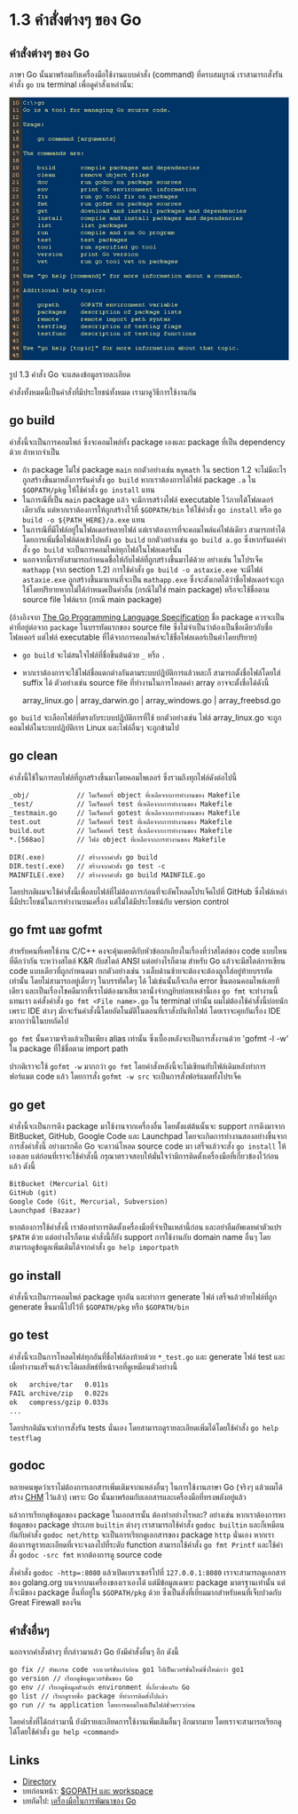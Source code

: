 # 1.3 คำสั่งต่างๆ ของ Go

## คำสั่งต่างๆ ของ Go

ภาษา Go นั้นมาพร้อมกับเครื่องมือใช้งานแบบคำสั่ง (command) ที่ครบสมบูรณ์ เราสามารถสั่งรันคำสั่ง `go` บน terminal เพื่อดูคำสั่งเหล่านั้น:

![](images/1.3.go.png?raw=true)

รูป 1.3 คำสั่ง Go จะแสดงข้อมูลรายละเอียด

คำสั่งทั้งหมดนี้เป็นคำสั่งที่มีประโยชน์ทั้งหมด เรามาดูวิธีการใช้งานกัน

## go build

คำสั่งนี้จะเป็นการคอมไพล์ ซึ่งจะคอมไพล์ทั้ง package เองและ package ที่เป็น dependency ด้วย ถ้าหากจำเป็น

- ถ้า package ไม่ใช่ package `main` ยกตัวอย่างเช่น `mymath` ใน section 1.2 จะไม่มีอะไรถูกสร้างขึ้นมาหลังการรันคำสั่ง `go build` หากเราต้องการได้ไฟล์ package `.a` ใน `$GOPATH/pkg` ให้ใช้คำสั่ง `go install` แทน
- ในการณีที่เป็น `main` package แล้ว จะมีการสร้างไฟล์ executable ไว้ภายใต้โฟลเดอร์เดียวกัน แต่หากเราต้องการให้ถูกสร้างไว้ที่ `$GOPATH/bin` ให้ใช้คำสั่ง `go install` หรือ `go build -o ${PATH_HERE}/a.exe` แทน
- ในการณีที่มีไฟล์อยู่ในโฟลเดอร์หลายไฟล์ แต่เราต้องการที่จะคอมไพล์แค่ไฟล์เดียว สามารถทำได้โดยการเพิ่มชื่อไฟล์ต่อเข้าไปหลัง `go build` ยกตัวอย่างเช่น `go build a.go` ซึ่งหากรันแค่คำสั่ง `go build` จะเป็นการคอมไพล์ทุกไฟล์ในโฟลเดอร์นั้น
- นอกจากนี้เรายังสามารถกำหนดชื่อให้กับไฟล์ที่ถูกสร้างขึ้นมาได้ด้วย อย่างเช่น ในโปรเจ็ค `mathapp` (จาก section 1.2) การใช้คำสั่ง `go build -o astaxie.exe` จะมีไฟล์ `astaxie.exe` ถูกสร้างขึ้นมาแทนที่จะเป็น `mathapp.exe` ซึ่งจะสังเกตได้ว่าชื่อโฟลเดอร์จะถูกใช้โดยปริยายหากไม่ได้กำหนดเป็นค่าอื่น (กรณีไม่ใช่ main package) หรือจะใช้ชื่อตาม source file ไฟล์แรก (กรณี main package)

(อ้างอิงจาก [The Go Programming Language Specification](https://golang.org/ref/spec) ชื่อ package ควรจะเป็นคำที่อยู่ต่อจาก `package` ในบรรทัดแรกของ source file ซึ่งไม่จำเป็นว่าต้องเป็นชื่อเดียวกับชื่อโฟลเดอร์ แต่ไฟล์ executable ที่ได้จากการคอมไพล์จะใช้ชื่อโฟลเดอร์เป็นค่าโดยปริยาย)

- `go build` จะไม่สนใจไฟล์ที่ชื่อขึ้นต้นด้วย `_` หรือ `.`
- หากเราต้องการจะใช้ไฟล์ชื่อแตกต่างกันตามระบบปฎิบัติการแล้วหละก็ สามารถตั้งชื่อไฟล์โดยใส่ suffix ได้ ตัวอย่างเช่น source file ที่ทำงานในการโหลดค่า array อาจจะตั้งชื่อได้ดังนี้

	array_linux.go | array_darwin.go | array_windows.go | array_freebsd.go

`go build` จะเลือกไฟล์ที่ตรงกับระบบปฎิบัติการที่ใช้ ยกตัวอย่างเช่น ไฟล์ array_linux.go จะถูกคอมไฟล์ในระบบปฎิบัติการ Linux และไฟล์อื่นๆ จะถูกข้ามไป

## go clean

คำสั่งนี้ใช้ในการลบไฟล์ที่ถูกสร้างขึ้นมาโดยคอมไพเลอร์ ซึ่งรวมถึงทุกไฟล์ดังต่อไปนี้

	_obj/            // ไดเร็คทอรี่ object ที่เหลือจากการทำงานของ Makefile
	_test/           // ไดเร็คทอรี่ test ที่เหลือจากการทำงานของ Makefile
	_testmain.go     // ไดเร็คทอรี่ gotest ที่เหลือจากการทำงานของ Makefile
	test.out         // ไดเร็คทอรี่ test ที่เหลือจากการทำงานของ Makefile
	build.out        // ไดเร็คทอรี่ test ที่เหลือจากการทำงานของ Makefile
	*.[568ao]        // ไฟล์ object ที่เหลือจากการทำงานของ Makefile

	DIR(.exe)        // สร้างจากคำสั่ง go build
	DIR.test(.exe)   // สร้างจากคำสั่ง go test -c
	MAINFILE(.exe)   // สร้างจากคำสั่ง go build MAINFILE.go

โดยปรกติผมจะใช้คำสั่งนี้เพื่อลบไฟล์ที่ไม่ต้องการก่อนที่จะอัพโหลดโปรเจ็คไปที่ GitHub ซึ่งไฟล์เหล่านี้มีประโยชน์ในการทำงานบนเครื่อง แต่ไม่ได้มีประโยชน์กับ version control

## go fmt และ gofmt

สำหรับคนที่เคยใช้งาน C/C++ คงจะคุ้นเคยดีกับหัวข้อถกเถียงในเรื่องที่ว่าสไตล์ของ code แบบไหนที่ดีกว่ากัน ระหว่างสไตล์ K&R กับสไตล์ ANSI แต่อย่างไรก็ตาม สำหรับ Go แล้วจะมีสไตล์การเขียน code แบบเดียวที่ถูกกำหนดมา ยกตัวอย่างเช่น วงเล็บด้านซ้ายจะต้องจะต้องถูกใส่อยู่ท้ายบรรทัดเท่านั้น โดยไม่สามารถอยู่เดี่ยวๆ ในบรรทัดใดๆ ได้ ไม่เช่นนั้นก็จะเกิด error ขึ้นตอนคอมไพล์เลยทีเดียว และเป็นเรื่องโชคดีมากที่เราไม่ต้องมาเสียเวลานั่งจำกฎยิบย่อยเหล่านี้เอง `go fmt` จะทำงานนี้แทนเรา แค่สั่งคำสั่ง `go fmt <File name>.go` ใน terminal เท่านั้น ผมไม่ต้องใช้คำสั่งนี้บ่อยนักเพราะ IDE ต่างๆ
มักจะรันคำสั่งนี้โดยอัตโนมัติในตอนที่เราสั่งบันทึกไฟล์ โดยเราจะคุยกันเรื่อง IDE มากกว่านี้ในบทถัดไป

`go fmt` นั้นความจริงแล้วเป็นเพียง alias เท่านั้น ซึ่งเบื้องหลังจะเป็นการสั่งงานด้วย 'gofmt -l -w' ใน package ที่ใช้ชื่อตาม import path

ปรกติเราจะใช้ `gofmt -w` มากกว่า `go fmt` โดยคำสั่งหลังนี้จะไม่เขียนทับไฟล์เดิมหลังทำการฟอร์แมต code แล้ว โดยการสั่ง `gofmt -w src` จะเป็นการสั่งฟอร์แมตทั้งโปรเจ็ค

## go get

คำสั่งนี้จะเป็นการดึง package มาใช้งานจากเครื่องอื่น โดยตั้งแต่ต้นนั้นจะ support การดึงมาจาก BitBucket, GitHub, Google Code และ Launchpad โดยจะเกิดการทำงานสองอย่างขึ้นจากการสั่งคำสั่งนี้ อย่างแรกคือ Go จะดาวน์โหลด source code มา เสร็จแล้วจะสั่ง `go install` ให้เองเลย แต่ก่อนที่เราจะใช้คำสั่งนี้ กรุณาตรวจสอบให้มั่นใจว่ามีการติดตั้งเครื่องมือที่เกี่ยวข้องไว้ก่อนแล้ว ดังนี้

	BitBucket (Mercurial Git)
	GitHub (git)
	Google Code (Git, Mercurial, Subversion)
	Launchpad (Bazaar)

หากต้องการใช้คำสั่งนี้ เราต้องทำการติดตั้งเครื่องมือที่จำเป็นเหล่านี้ก่อน และอย่าลืมอัพเดทค่าตัวแปร `$PATH` ด้วย แต่อย่างไรก็ตาม คำสั่งนี้ก็ยัง support การใช้งานกับ domain name อื่นๆ โดยสามารถดูข้อมูลเพิ่มเติมได้จากคำสั่ง `go help importpath`

## go install

คำสั่งนี้จะเป็นการคอมไพล์ package ทุกอัน และทำการ generate ไฟล์ เสร็จแล้วย้ายไฟล์ที่ถูก generate ขึ้นมานี้ไปไว้ที่ `$GOPATH/pkg` หรือ `$GOPATH/bin`

## go test

คำสั่งนี้จะเป็นการโหลดไฟล์ทุกอันที่ชื่อไฟล์ลงท้ายด้วย `*_test.go` และ generate ไฟล์ test และเมื่อทำงานเสร็จแล้วจะได้ผลลัพธ์ที่หน้าจอที่ดูเหมือนตัวอย่างนี้

	ok   archive/tar   0.011s
	FAIL archive/zip   0.022s
	ok   compress/gzip 0.033s
	...

โดยปรกติมันจะทำการสั่งรัน tests นั่นเอง โดยสามารถดูรายละเอียดเพิ่มได้โดยใช้คำสั่ง `go help testflag`

## godoc

หลายคนพูดว่าเราไม่ต้องการเอกสารเพิ่มเติมจากแหล่งอื่นๆ ในการใช้งานภาษา Go (จริงๆ แล้วผมได้สร้าง [CHM](https://github.com/astaxie/godoc) ไว้แล้ว) เพราะ Go นั้นมาพร้อมกับเอกสารและเครื่องมือที่ทรงพลังอยู่แล้ว

แล้วการเรียกดูข้อมูลของ package ในเอกสารนั้น ต้องทำอย่างไรหละ? อย่างเช่น หากเราต้องการหาข้อมูลของ package ประเภท `builtin` ต่างๆ เราสามารถใช้คำสั่ง `godoc builtin` และก็เหมือนกันกับคำสั่ง `godoc net/http` จะเป็นการเรียกดูเอกสารของ package `http` นั่นเอง หากเราต้องการดูรายละเอียดที่เจาะจงลงไปที่ระดับ function สามารถใช้คำสั่ง `go fmt Printf` และใช้คำสั่ง `godoc -src fmt` หากต้องการดู source code 

สั่งคำสั่ง `godoc -http=:8080` แล้วเปิดเบราเซอร์ไปที่ `127.0.0.1:8080` เราจะสามารถดูเอกสารของ golang.org บนจากบนเครื่องของเราเองได้ แต่มีข้อมูลเฉพาะ package มาตรฐานเท่านั้น แต่ก็จะมีของ package อื่นที่อยู่ใน `$GOPATH/pkg` ด้วย ซึ่งเป็นสิ่งที่เยี่ยมมากสำหรับคนที่เจ็บปวดกับ Great Firewall ของจีน 

## คำสั่งอื่นๆ

นอกจากคำสั่งต่างๆ ที่กล่าวมาแล้ว Go ยังมีคำสั่งอื่นๆ อีก ดังนี้

	go fix // อัพเกรด code จากเวอร์ชั่นเก่าก่อน go1 ไปเป็นเวอร์ชั่นใหม่ซึ่งใหม่กว่า go1
	go version // เรียกดูข้อมูลเวอร์ชั่นของ Go
	go env // เรียกดูข้อมูลตัวแปร environment ที่เกี่ยวข้องกับ Go
	go list // เรียกดูรายชื่อ package ที่ทำการติดตั้งไปแล้ว
	go run // รัน application โดยการคอมไพล์เป็นไฟล์ชั่วคราวก่อน

โดยคำสั่งที่ได้กล่าวมานี้ ยังมีรายละเอียดการใช้งานเพิ่มเติมอื่นๆ อีกมากมาย โดยเราจะสามารถเรียกดูได้โดยใช้คำสั่ง `go help <command>`

## Links

- [Directory](preface.md)
- บทก่อนหน้า: [$GOPATH และ workspace](01.2.md)
- บทถัดไป: [เครื่องมือในการพัฒนาของ Go](01.4.md)
